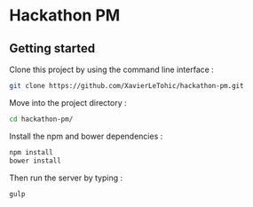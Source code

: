 # Hackathon PM

## Getting started

Clone this project by using the command line interface :

```bash
git clone https://github.com/XavierLeTohic/hackathon-pm.git
```

Move into the project directory :

```bash
cd hackathon-pm/
```

Install the npm and bower dependencies :

```bash
npm install
bower install
```

Then run the server by typing :

```bash
gulp
```
